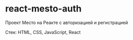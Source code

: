 # react-mesto-auth   
  
Проект Место на Реакте с авторизацией и регистрацией  
  
Стек: HTML, CSS, JavaScript, React  

